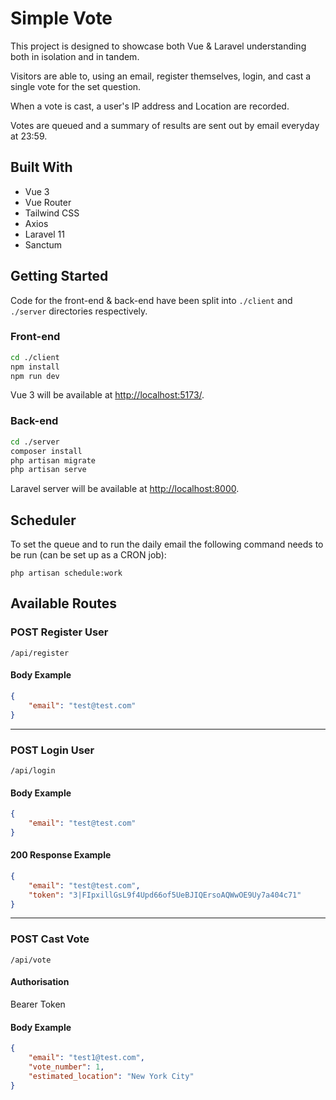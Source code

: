 # Simple Vote

This project is designed to showcase both Vue & Laravel understanding both in isolation and in tandem.

Visitors are able to, using an email, register themselves, login, and cast a single vote for the set question.

When a vote is cast, a user's IP address and Location are recorded.

Votes are queued and a summary of results are sent out by email everyday at 23:59.

## Built With

- Vue 3
- Vue Router
- Tailwind CSS
- Axios
- Laravel 11
- Sanctum

## Getting Started

Code for the front-end & back-end have been split into `./client` and `./server` directories respectively.

### Front-end

```bash
cd ./client
npm install
npm run dev
```

Vue 3 will be available at [http://localhost:5173/](http://localhost:5173/).

### Back-end

```bash
cd ./server
composer install
php artisan migrate
php artisan serve
```

Laravel server will be available at [http://localhost:8000](http://localhost:8000).

## Scheduler

To set the queue and to run the daily email the following command needs to be run (can be set up as a CRON job):

`php artisan schedule:work`

## Available Routes

### POST Register User

`/api/register`

#### Body Example

```json
{
    "email": "test@test.com"
}
```

---

### POST Login User

`/api/login`

#### Body Example

```json
{
    "email": "test@test.com"
}
```

#### 200 Response Example

```json
{
    "email": "test@test.com",
    "token": "3|FIpxillGsL9f4Upd66of5UeBJIQErsoAQWwOE9Uy7a404c71"
}
```

---

### POST Cast Vote

`/api/vote`

#### Authorisation

Bearer Token

#### Body Example

```json
{
    "email": "test1@test.com",
    "vote_number": 1,
    "estimated_location": "New York City"
}
```
